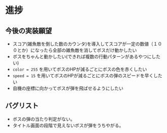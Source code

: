 # 進捗
## 今後の実装願望
* スコア(雑魚敵を倒した数のカウンタ)を導入してスコアが一定の数値（１００とか）になったら全部の雑魚敵を消してボスだけ動かしたい
* ボスをちゃんと動かしたい(できれば複数の行動パターンがあるやつにしたい)
* `color = 255` を用いてボスのHPが減るごとにボスの色を赤くしたい
* `speed = 15` を用いてボスのHPが減るごとにボスの弾のスピードを早くしたい
* 自機の座標に向かってボスが弾を飛ばせるようにしたい

## バグリスト
* ボスの弾の当たり判定がない。
* タイトル画面の段階で見えないボスが弾をうちやがる。

